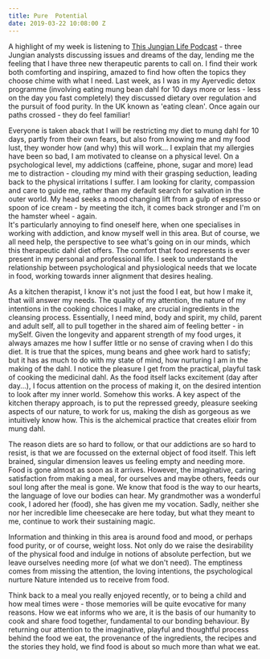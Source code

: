 ```yaml
---
title: Pure  Potential
date: 2019-03-22 10:08:00 Z
---
```


A highlight of my week is listening to [This Jungian Life Podcast](http://www.thisjungianlife.com/heres-the-podcast/) - three Jungian analysts discussing issues and dreams of the day, lending me the feeling that I have three new therapeutic parents to call on.  I find their work both comforting and inspiring, amazed to find how often the topics they choose chime with what I need.  Last week, as I was in my Ayervedic detox programme (involving eating mung bean dahl for 10 days more or less - less on the day you fast completely) they discussed dietary over regulation and the pursuit of food purity.  In the UK known as 'eating clean'. Once again our paths crossed - they do feel familiar!

Everyone is taken aback that I will be restricting my diet to mung dahl for 10 days, partly from their own fears, but also from knowing me and my food lust, they wonder how (and why) this will work... I explain that my allergies have been so bad, I am motivated to cleanse on a physical level. On a psychological level, my addictions (caffeine, phone, sugar and more) lead me to distraction - clouding my mind with their grasping seduction, leading back to the physical irritations I suffer. I am looking for clarity, compassion and care to guide me, rather than my default search for salvation in the outer world. My head seeks a mood changing lift from a gulp of espresso or spoon of ice cream - by meeting the itch, it comes back stronger and I'm on the hamster wheel - again.  
It's particularly annoying to find oneself here, when one specialises in working with addiction, and know myself well in this area. But of course, we all need help, the perspective to see what's going on in our minds, which this therapeutic dahl diet offers.  The comfort that food represents is ever present in my personal and professional life. I seek to understand the relationship between psychological and physiological needs that we locate in food, working towards inner alignment that desires healing.

As a kitchen therapist, I know it's not just the food I eat, but how I make it, that will answer my needs. The quality of my attention, the nature of my intentions in the cooking choices I make, are crucial ingredients in the cleansing process. Essentially, I need mind, body and spirit, my child, parent and adult self, all to pull together in the shared aim of feeling better - in mySelf.
Given the longevity and apparent strength of my food urges, it always amazes me how I suffer little or no sense of craving when I do this diet.  It is true that the spices, mung beans and ghee work hard to satisfy; but it has as much to do with my state of mind, how nurturing I am in the making of the dahl. I notice the pleasure I get from the practical, playful task of cooking the medicinal dahl.  As the food itself lacks excitement (day after day...), I focus attention on the process of making it, on the desired intention to look after my inner world.  Somehow this works. A key aspect of the kitchen therapy approach, is to put the repressed greedy, pleasure seeking aspects of our nature, to work for us, making the dish as gorgeous as we intuitively know how.  This is the alchemical practice that creates elixir from mung dahl.

The reason diets are so hard to follow, or that our addictions are so hard to resist, is that we are focussed on the external object of food itself. This left brained, singular dimension leaves us feeling empty and needing more.  Food is gone almost as soon as it arrives.  However, the imaginative, caring satisfaction from making a meal, for ourselves and maybe others, feeds our soul long after the meal is gone.  We know that food is the way to our hearts, the language of love our bodies can hear.  My grandmother was a wonderful cook, I adored her (food), she has given me my vocation.  Sadly, neither she nor her incredible lime cheesecake are here today, but what they meant to me, continue to work their sustaining magic. 

Information and thinking in this area is around food and mood, or perhaps food purity, or of course, weight loss. Not only do we raise the desirability of the physical food and indulge in notions of absolute perfection, but we leave ourselves needing more (of what we don't need).  The emptiness comes from missing the attention, the loving intentions, the psychological nurture Nature intended us to receive from food.

Think back to a meal you really enjoyed recently, or to being a child and how meal times were - those memories will be quite evocative for many reasons.  How we eat informs who we are, it is the basis of our humanity to cook and share food together, fundamental to our bonding behaviour.  By returning our attention to the imaginative, playful and thoughtful process behind the food we eat, the provenance of the ingredients, the recipes and the stories they hold, we find food is about so much more than what we eat. 